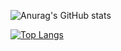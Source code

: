 ![Anurag's GitHub stats](https://github-readme-stats.vercel.app/api?username=Ludovick31&show_icons=true&theme=radical)

[![Top Langs](https://github-readme-stats.vercel.app/api/top-langs/?username=anuraghazra&layout=compact)](https://github.com/anuraghazra/github-readme-stats)


